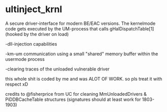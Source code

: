 # ultinject_krnl
A secure driver-interface for modern BE/EAC versions. The kernelmode code gets executed by the UM-process that calls gHalDispatchTable[1] (hooked by the driver on load)

  -dll-injection capabilities
  
  -km-um communication using a small "shared" memory buffer within the usermode process
  
  -clearing traces of the unloaded vulnerable driver

this whole shit is coded by me and was ALOT OF WORK. so pls treat it with respect xD

credits to @fisherprice from UC for cleaning MmUnloadedDrivers & PiDDBCacheTable structures (signatures should at least work for 1803-1903)
